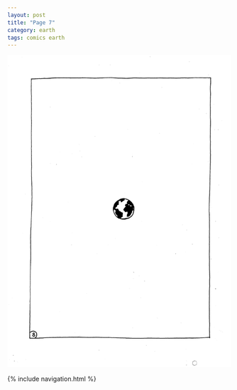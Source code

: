 ```yaml
---
layout: post
title: "Page 7"
category: earth
tags: comics earth
---
```


![Page 7](/assets/earthcomic/7.png)

{% include navigation.html %}
